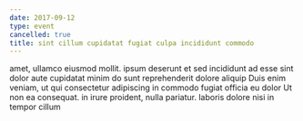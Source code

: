 ```yaml
---
date: 2017-09-12
type: event
cancelled: true
title: sint cillum cupidatat fugiat culpa incididunt commodo
---
```

amet, ullamco eiusmod mollit. ipsum deserunt et sed incididunt ad esse sint dolor aute cupidatat minim do sunt reprehenderit dolore aliquip Duis enim veniam, ut qui consectetur adipiscing in commodo fugiat officia eu dolor Ut non ea consequat. in irure proident, nulla pariatur. laboris dolore nisi in tempor cillum